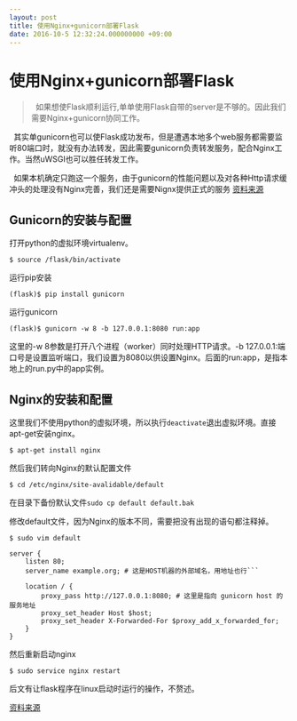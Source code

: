 ```yaml
---
layout: post
title: 使用Nginx+gunicorn部署Flask
date: 2016-10-5 12:32:24.000000000 +09:00
---
```

# 使用Nginx+gunicorn部署Flask #
> &nbsp;&nbsp;如果想使Flask顺利运行,单单使用Flask自带的server是不够的。因此我们需要Nginx+gunicorn协同工作。


&nbsp;&nbsp;其实单gunicorn也可以使Flask成功发布，但是遭遇本地多个web服务都需要监听80端口时，就没有办法转发，因此需要gunicorn负责转发服务，配合Nginx工作。当然uWSGI也可以胜任转发工作。


&nbsp;&nbsp;如果本机确定只跑这一个服务，由于gunicorn的性能问题以及对各种Http请求缓冲头的处理没有Nginx完善，我们还是需要Nignx提供正式的服务
[资料来源](http://zhidao.baidu.com/link?url=Leky7je6XUPF4iuLa5EaHU3KYQ37Frt_mtK4_mwwrr6lnsMWIJ_s5KSIf4-D3D2bemjC1oFZhGMFGsh2SgUUHSuiM-w2Om-yjKcw6n9MDF7)

## Gunicorn的安装与配置 ##

打开python的虚拟环境virtualenv。

```$ source /flask/bin/activate ```

运行pip安装

```(flask)$ pip install gunicorn```

运行gunicorn

```(flask)$ gunicorn -w 8 -b 127.0.0.1:8080 run:app```

这里的-w 8参数是打开八个进程（worker）同时处理HTTP请求。-b 127.0.0.1:端口号是设置监听端口，我们设置为8080以供设置Nginx。后面的run:app，是指本地上的run.py中的app实例。

## Nginx的安装和配置 ##

这里我们不使用python的虚拟环境，所以执行```deactivate```退出虚拟环境。直接apt-get安装nginx。

```$ apt-get install nginx```

然后我们转向Nginx的默认配置文件

```$ cd /etc/nginx/site-avalidable/default```

在目录下备份默认文件```sudo cp default default.bak```

修改default文件，因为Nginx的版本不同，需要把没有出现的语句都注释掉。

```$ sudo vim default```

	server {
    	listen 80;
    	server_name example.org; # 这是HOST机器的外部域名，用地址也行```

		location / {
        	proxy_pass http://127.0.0.1:8080; # 这里是指向 gunicorn host 的服务地址
        	proxy_set_header Host $host;
        	proxy_set_header X-Forwarded-For $proxy_add_x_forwarded_for;
    	}
	}

然后重新启动nginx

```$ sudo service nginx restart```

后文有让flask程序在linux启动时运行的操作，不赘述。

[资料来源](http://www.cnblogs.com/Ray-liang/p/4837850.html)


